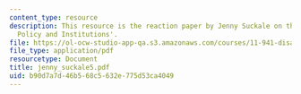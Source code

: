 ```yaml
---
content_type: resource
description: This resource is the reaction paper by Jenny Suckale on the topic 'Disaster
  Policy and Institutions'.
file: https://ol-ocw-studio-app-qa.s3.amazonaws.com/courses/11-941-disaster-vulnerability-and-resilience-spring-2005/b90d7a7d46b568c5632e775d53ca4049_jenny_suckale5.pdf
file_type: application/pdf
resourcetype: Document
title: jenny_suckale5.pdf
uid: b90d7a7d-46b5-68c5-632e-775d53ca4049
---
```

